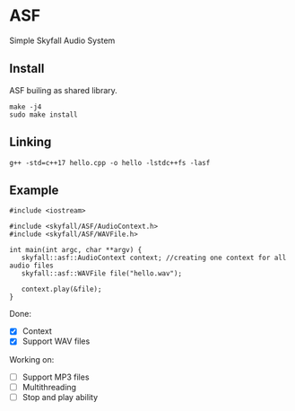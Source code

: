 # ASF
Simple Skyfall Audio System

## Install
ASF builing as shared library.

```
make -j4
sudo make install
```

## Linking
```
g++ -std=c++17 hello.cpp -o hello -lstdc++fs -lasf
```

## Example
 ```
#include <iostream>

#include <skyfall/ASF/AudioContext.h>
#include <skyfall/ASF/WAVFile.h>

int main(int argc, char **argv) {
	skyfall::asf::AudioContext context; //creating one context for all audio files
	skyfall::asf::WAVFile file("hello.wav");

	context.play(&file);
}
```

Done:
- [x] Context
- [x] Support WAV files

Working on:
- [ ] Support MP3 files
- [ ] Multithreading
- [ ] Stop and play ability

